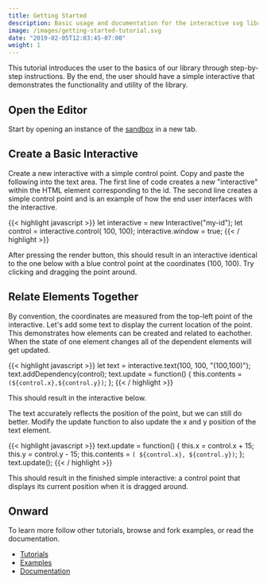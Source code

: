 ```yaml
---
title: Getting Started
description: Basic usage and documentation for the interactive svg library. Explains how to build a simple interactive and embed it in the browser.
image: /images/getting-started-tutorial.svg
date: "2019-02-05T12:03:45-07:00"
weight: 1
---
```


This tutorial introduces the user to the basics of our library through step-by-step instructions. By the end, the user should have a simple interactive that demonstrates the functionality and utility of the library.

## Open the Editor

Start by opening an instance of the <a href="/sandbox/" target="_blank">sandbox</a> in a new tab.
<!-- More advanced users may want to set up their own development environment... -->

## Create a Basic Interactive

Create a new interactive with a simple control point. Copy and paste the following into the text area. The first line of code creates a new "interactive" within the HTML element corresponding to the id. The second line creates a simple control point and is an example of how the end user interfaces with the interactive.

{{< highlight javascript >}}
let interactive = new Interactive("my-id");
let control = interactive.control( 100, 100);
interactive.window = true;
{{< / highlight >}}

After pressing the render button, this should result in an interactive identical to the one below with a blue control point at the coordinates (100, 100). Try clicking and dragging the point around.

<div id="step-0" class="interactive"></div>
<script type="module" src="./step-0.js"></script>

## Relate Elements Together

By convention, the coordinates are measured from the top-left point of the interactive. Let's add some text to display the current location of the point. This demonstrates how elements can be created and related to eachother. When the state of one element changes all of the dependent elements will get updated.

{{< highlight javascript >}}
let text = interactive.text(100, 100, "(100,100)");
text.addDependency(control);
text.update = function() {
  this.contents = `(${control.x},${control.y})`;
};
{{< / highlight >}}

This should result in the interactive below.

<div id="step-1" class="interactive"></div>
<script type="module" src="./step-1.js"></script>

The text accurately reflects the position of the point, but we can still do better. Modify the update function to also update the x and y position of the text element.

<!-- TODO: When setting the update function it could be possible to always call the function immediately after setting it? Note, instead of fiddling around with updating the position of the text in two places, the update function is called right after being defined which is a convenient way to ignore the element's initial state. -->

{{< highlight javascript >}}
text.update = function() {
  this.x = control.x + 15;
  this.y = control.y - 15;
  this.contents = `( ${control.x}, ${control.y})`;
};
text.update();
{{< / highlight >}}

This should result in the finished simple interactive: a control point that displays its current position when it is dragged around.

<div id="step-2" class="interactive"></div>
<script type="module" src="./step-2.js"></script>

## Onward

To learn more follow other tutorials, browse and fork examples, or read the documentation.

- [Tutorials](/tutorials/)
- [Examples](/examples/)
- [Documentation](/documentation/)
